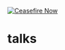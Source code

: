[![Ceasefire Now](https://badge.techforpalestine.org/default)](https://techforpalestine.org/learn-more)

# talks

